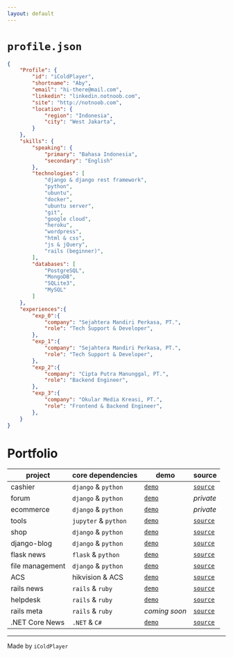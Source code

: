 ```yaml
---
layout: default
---
```


# `profile.json`

```json
{
    "Profile": {
        "id": "iColdPlayer",
        "shortname": "Aby",
        "email": "hi-there@mail.com",
        "linkedin": "linkedin.notnoob.com",
        "site": "http://notnoob.com",
        "location": {
            "region": "Indonesia",
            "city": "West Jakarta",
        }
    },
    "skills": {
        "speaking": {
            "primary": "Bahasa Indonesia",
            "secondary": "English"
        },
        "technologies": [
            "django & django rest framework",
            "python", 
            "ubuntu",
            "docker",
            "ubuntu server",
            "git",
            "google cloud",
            "heroku",
            "wordpress",
            "html & css",
            "js & jQuery",
            "rails (beginner)",
        ],
        "databases": [
            "PostgreSQL",
            "MongoDB",
            "SQLite3",
            "MySQL"
        ]
    },
    "experiences":{
        "exp_0":{
            "company": "Sejahtera Mandiri Perkasa, PT.",
            "role": "Tech Support & Developer",
        },
        "exp_1":{
            "company": "Sejahtera Mandiri Perkasa, PT.",
            "role": "Tech Support & Developer",
        },
        "exp_2":{
            "company": "Cipta Putra Manunggal, PT.",
            "role": "Backend Engineer",
        },
        "exp_3":{
            "company": "Okular Media Kreasi, PT.",
            "role": "Frontend & Backend Engineer",
        },
    }
}
```

# Portfolio

| project           | core dependencies     | demo                                   |  source                                            |
|-------------------|-----------------------|----------------------------------------|----------------------------------------------------|
| cashier           | `django` & `python`   | [`demo`](https://kasir.herokuapp.com)  |  [`source`](https://github.com/icoldplayer/kasir)  |
| forum             | `django` & `python`   | [`demo`](http://ask.notnoob.com)  |  *private*  |
| ecommerce         | `django` & `python`   | [`demo`](http://shop.notnoob.com)  |  *private*  |
| tools             | `jupyter` & `python`  | [`demo`](https://github.com/iColdPlayer/notebook)  |  [`source`](https://github.com/icoldplayer/kasir)  |
| shop              | `django` & `python`   | [`demo`](https://icoldplayer.herokuapp.com)  |  [`source`](https://github.com/iColdPlayer/django-shop)  |
| django-blog       | `django` & `python`   | [`demo`](http://notnoob.com)  |  [`source`](https://github.com/icoldplayer/kasir)  |
| flask news        | `flask` & `python`    | [`demo`](https://flaskr.appspot.com)  |  [`source`](https://github.com/icoldplayer/kasir)  |
| file management   | `django` & `python`   | [`demo`](https://github.com/icoldplayer/drive)  |  [`source`](https://github.com/icoldplayer/kasir)  |
| ACS               | hikvision & ACS       | [`demo`](https://github.com/iColdPlayer/acs-standard-wiring)  |  [`source`](https://github.com/iColdPlayer/acs-standard-wiring)  |
| rails news        | `rails` & `ruby`      | [`demo`](https://github.com/iColdPlayer/RailsNews)  |  [`source`](https://github.com/iColdPlayer/RailsNews)  |
| helpdesk          | `rails` & `ruby`      | [`demo`](https://support.notnoob.com)  |  [`source`](https://github.com/icoldplayer/helpdesk)  |
| rails meta        | `rails` & `ruby`      | *coming soon*  |  [`source`](https://github.com/icoldplayer/meta)  |
| .NET Core News    | `.NET` & `C#`         | [`demo`](https://github.com/iColdPlayer/ASP.NET-MVC)  |  [`source`](https://github.com/iColdPlayer/ASP.NET-MVC)  |


---
Made by `iColdPlayer`

<!-- Text can be **bold**, _italic_, ~~strikethrough~~ or `keyword`. 

[Link to another page](./another-page.html).

There should be whitespace between paragraphs.

There should be whitespace between paragraphs. We recommend including a README, or a file with information about your project.

# Header 1

This is a normal paragraph following a header. GitHub is a code hosting platform for version control and collaboration. It lets you and others work together on projects from anywhere.

## Header 2

> This is a blockquote following a header.
>
> When something is important enough, you do it even if the odds are not in your favor.

### Header 3

```js
// Javascript code with syntax highlighting.
var fun = function lang(l) {
  dateformat.i18n = require('./lang/' + l)
  return true;
}
```

```ruby
# Ruby code with syntax highlighting
GitHubPages::Dependencies.gems.each do |gem, version|
  s.add_dependency(gem, "= #{version}")
end
```

#### Header 4

*   This is an unordered list following a header.
*   This is an unordered list following a header.
*   This is an unordered list following a header.

##### Header 5

1.  This is an ordered list following a header.
2.  This is an ordered list following a header.
3.  This is an ordered list following a header.

###### Header 6

| head1        | head two          | three |
|:-------------|:------------------|:------|
| ok           | good swedish fish | nice  |
| out of stock | good and plenty   | nice  |
| ok           | good `oreos`      | hmm   |
| ok           | good `zoute` drop | yumm  |

### There's a horizontal rule below this.

* * *

### Here is an unordered list:

*   Item foo
*   Item bar
*   Item baz
*   Item zip

### And an ordered list:

1.  Item one
1.  Item two
1.  Item three
1.  Item four

### And a nested list:

- level 1 item
  - level 2 item
  - level 2 item
    - level 3 item
    - level 3 item
- level 1 item
  - level 2 item
  - level 2 item
  - level 2 item
- level 1 item
  - level 2 item
  - level 2 item
- level 1 item

### Small image

![Octocat](https://github.githubassets.com/images/icons/emoji/octocat.png)

### Large image

![Branching](https://guides.github.com/activities/hello-world/branching.png)


### Definition lists can be used with HTML syntax.

<dl>
<dt>Name</dt>
<dd>Godzilla</dd>
<dt>Born</dt>
<dd>1952</dd>
<dt>Birthplace</dt>
<dd>Japan</dd>
<dt>Color</dt>
<dd>Green</dd>
</dl>

```
Long, single-line code blocks should not wrap. They should horizontally scroll if they are too long. This line should be long enough to demonstrate this.
```

```
The final element.
```

-->
